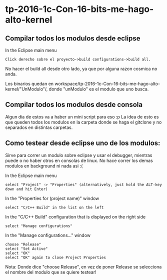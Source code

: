 # tp-2016-1c-Con-16-bits-me-hago-alto-kernel

## Compilar todos los modulos desde eclipse
In the Eclipse main menu

    Click derecho sobre el proyecto->build configurations->build all.

No hacer el build all desde otro lado, ya que por alguna razon cosmica no anda.

Los binarios quedan en workspace/tp-2016-1c-Con-16-bits-me-hago-alto-kernel/"UnModulo"/, donde "unModulo" es el modulo que uno busca.



## Compilar todos los modulos desde consola
Algun dia de estos va a haber un mini script para eso :p
La idea de esto es que queden todos los modulos en la carpeta donde se haga el gitclone y no separados en distintas carpetas.



## Como testear desde eclipse uno de los modulos:
Sirve para correr un modulo sobre eclipse y usar el debugger, mientras puede o no haber otros en consolas de linux. No hace correr los demas modulos en background ni nada asi :(

In the Eclipse main menu

    select "Project" -> "Properties" (alternatively, just hold the ALT-key down and hit Enter)

In the "Properties for (project name)" window

    select "C/C++ Build" in the list on the left

In the "C/C++ Build" configuration that is displayed on the right side

    select "Manage configurations"

In the "Manage configurations..." window

    choose "Release"
    select "Set Active"
    select "OK"
    select "OK" again to close Project Properties

Nota: Donde dice "choose Release", en vez de poner Release se selecciona el nombre del modulo que se quiere testear!
